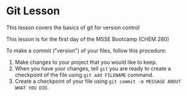 # Git Lesson

This lesson covers the basics of git for version control

This lesson is for the first day of the MSSE Bootcamp (CHEM 280)

To make a commit ("version") of your files, follow this procedure:

1. Make changes to your project that you would like to keep.
2. When you have your changes, tell `git` you are ready to create a checkpoint of the file using `git add FILENAME` command. 
3. Create a checkpoint of your file using `git commit -m MESSAGE ABOUT WHAT YOU DID`. 